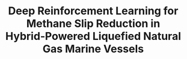 ---
layout: "publication"
title: "Deep Reinforcement Learning for Methane Slip Reduction in Hybrid‑Powered Liquefied Natural Gas Marine Vessels"
type: "paper"
order: 213
year: 2025
authors: "Ahmed Abdalla, Patrick Kirchen, and R. Bhushan Gopaluni"
journal: "Sustainable Energy Technologies and Assessments"
pdf: "2025J05_ahmed.pdf"
thumbnail: "2025J05_ahmed.jpeg"
external_url: "https://www.sciencedirect.com/science/article/pii/S2213138825002358"
image: "/assets/thumbnails/2025J05_ahmed.jpeg"
code: ""
thumbnail_caption: "Figure 2: TD3 agent vs actual battery SOC and power profiles during sailing."
description: "Hybrid-powered liquefied natural gas (LNG) vessels offer a viable pathway for reducing greenhouse gas (GHG) emissions in maritime transport by lowering CO2 emissions. However, these benefits can be offset by CH4 emissions, which are typically highest at low engine loads due to methane slip. Efficient engine operation is therefore essential for achieving overall GHG reductions. Using a hybrid LNG-battery powertrain provides additional degrees of freedom to modify the operation and mitigate GHG emissions; however, the optimal power allocation between the LNG engine and the battery system must be developed specifically to the operation of the vessel. This paper investigates the use of three deep reinforcement learning (DRL) algorithms, namely twin delayed deep deterministic policy gradient, soft actor-critic, and proximal policy optimization, to develop intelligent energy management systems (EMSs) for hybrid-powered LNG vessels. The proposed DRL-based EMSs aim to minimize cumulative GHG emissions from sailing trips by optimizing power allocation between the powertrain components. The proposed strategies are evaluated against the peak shaving and load levelling (PS-LL) EMS currently used on the vessel under study. The DRL-based EMSs reduced GHG emissions by up to 14.6% more effectively than the PS-LL EMS, when compared to a baseline of operations simulated without hybridization and measured relative to an offline optimization benchmark. This improvement is primarily due to better engine load management, which reduces methane slip."
---
